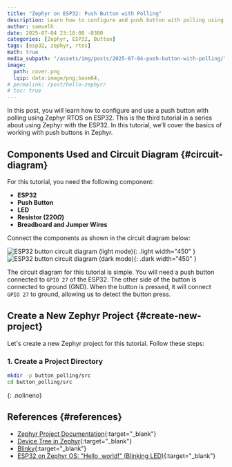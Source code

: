 ```yaml
---
title: "Zephyr on ESP32: Push Button with Polling"
description: Learn how to configure and push button with polling using Zephyr RTOS on ESP32 with Device Tree and overlay.
author: samuelh
date: 2025-07-04 23:10:00 -0300
categories: [Zephyr, ESP32, Button]
tags: [esp32, zephyr, rtos]
math: true
media_subpath: "/assets/img/posts/2025-07-04-push-button-with-polling/"
image:
  path: cover.png
  lqip: data:image/png;base64,
# permalink: /post/hello-zephyr/
# toc: true
---
```


In this post, you will learn how to configure and use a push button with polling using Zephyr RTOS on ESP32. This is the third tutorial in a series about using Zephyr with the ESP32. In this tutorial, we’ll cover the basics of working with push buttons in Zephyr.

## Components Used and Circuit Diagram {#circuit-diagram}

For this tutorial, you need the following component:

- **ESP32**
- **Push Button**
- **LED**
- **Resistor ($220\Omega$)**
- **Breadboard and Jumper Wires**

Connect the components as shown in the circuit diagram below:

![ESP32 button circuit diagram (light mode)](esp32_button.png){: .light width="450" }
![ESP32 button circuit diagram (dark mode)](esp32_button_dark.png){: .dark width="450" }

The circuit diagram for this tutorial is simple. You will need a push button connected to `GPIO 27` of the ESP32. The other side of the button is connected to ground (GND). When the button is pressed, it will connect `GPIO 27` to ground, allowing us to detect the button press.

## Create a New Zephyr Project {#create-new-project}

Let's create a new Zephyr project for this tutorial. Follow these steps:

### 1. Create a Project Directory

```bash
mkdir -p button_polling/src
cd button_polling/src
```
{: .nolineno}

## References {#references}

- [Zephyr Project Documentation][zephyr_docs]{:target="_blank"}
- [Device Tree in Zephyr][dt_in_zephyr]{:target="_blank"}
- [Blinky][blinky]{:target="_blank"}
- [ESP32 on Zephyr OS: "Hello, world!" (Blinking LED)][esp32_on_zephyr_yt]{:target="_blank"}

[zephyr_docs]: https://docs.zephyrproject.org/latest/
[dt_in_zephyr]: https://docs.zephyrproject.org/latest/guides/dts/index.html
[blinky]: https://docs.zephyrproject.org/latest/samples/basic/blinky/README.html#blinky
[esp32_on_zephyr_yt]: https://www.youtube.com/watch?v=Rk8p3OyW5A8&list=PLEQVp_6G_y4iFfemAbFsKw6tsGABarTwp&index=2

